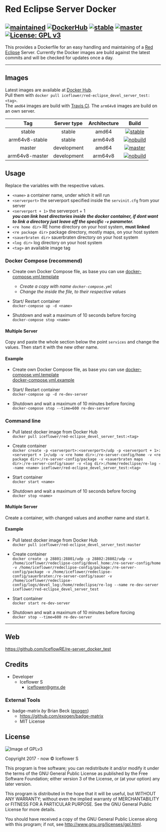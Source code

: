 # Red Eclipse Server Docker
[![maintained](https://img.shields.io/badge/maintained-yes-brightgreen.svg)][2]
[![DockerHub](https://img.shields.io/badge/Docker_Hub--FF69A4.svg?style=social)][3]
[![stable](https://badges.herokuapp.com/travis/IceflowRE/re-server_docker_test?env=BRANCH=stable&label=stable)][1]
[![master](https://badges.herokuapp.com/travis/IceflowRE/re-server_docker_test?env=BRANCH=master&label=master)][1]
[![License: GPL v3](https://img.shields.io/badge/License-GPL%20v3-blue.svg)](https://www.gnu.org/licenses/gpl-3.0)
---

This provides a Dockerfile for an easy handling and maintaining of a [Red Eclipse](https://redeclipse.net/) Server.
Currently the Docker images are build against the latest commits and will be checked for updates once a day.

---  

## Images
Latest images are available at [Docker Hub][3].  
Pull them with `docker pull iceflower/red-eclipse_devel_server_test:<tag>`.  
The `amd64` images are build with [Travis CI][1]. The `arm64v8` images are build on an own server.

|       Tag      | Server type | Architecture |        Build       |
|:--------------:|:-----------:|:------------:|:------------------:|
|     stable     |    stable   |     amd64    |  [![stable][5]][1] |
| arm64v8-stable |    stable   |    arm64v8   | [![nobuild][4]][2] |
|     master     | development |     amd64    |  [![master][6]][1] |
| arm64v8-master | development |    arm64v8   | [![nobuild][4]][2] |

## Usage
Replace the variables with the respective values.

  - `<name>` a container name, under which it will run
  - `<serverport>` the serverport specified inside the `servinit.cfg` from your server
  - `<serverport + 1>` the serverport + 1  
  ***you can link host directories inside the docker container, if dont want to link a directory just leave off the specific `-v` parameter.***
  - `<re home dir>` RE home directory on your host system, **must linked**
  - `<re package dir>` package directory, mostly maps, on your host system
  - `<sauerbraten dir>` sauerbraten directory on your host system
  - `<log dir>` log directory on your host system
  - `<tag>` an available image tag

### Docker Compose (recommend)
- Create own Docker Compose file, as base you can use [docker-compose.yml.template](./docker-compose.yml.template)  
  - *Create a copy with name `docker-compose.yml`*
  - *Change the <var> inside the file, to their respective values*

- Start/ Restart container  
`docker-compose up -d <name>`

- Shutdown and wait a maximum of 10 seconds before forcing  
`docker-compose stop <name>`

#### Multiple Server
Copy and paste the whole section below the point `services` and change the values. Then start it with the new other name.

#### Example
- Create own Docker Compose file, as base you can use [docker-compose.yml.template](./docker-compose.yml.template)  
[docker-compose.yml.example](./docker-compose.yml.example)

- Start/ Restart container  
`docker-compose up -d re-dev-server`

- Shutdown and wait a maximum of 10 minutes before forcing  
`docker-compose stop --time=600 re-dev-server`

### Command line
- Pull latest docker image from Docker Hub  
`docker pull iceflower/red-eclipse_devel_server_test:<tag>`

- Create container  
`docker create -p <serverport>:<serverport>/udp -p <serverport + 1>:<serverport + 1>/udp -v <re home dir>:/re-server-config/home -v <re package dir>:/re-server-config/package -v <sauerbraten maps dir>:/re-server-config/sauer -v <log dir>:/home/redeclipse/re-log --name <name> iceflower/red-eclipse_devel_server_test:<tag>`

- Start container  
`docker start <name>`

- Shutdown and wait a maximum of 10 seconds before forcing  
`docker stop <name>`

#### Multiple Server
Create a container, with changed values and another name and start it.

#### Example
- Pull latest docker image from Docker Hub  
`docker pull iceflower/red-eclipse_devel_server_test:master`

- Create container  
`docker create -p 28801:28801/udp -p 28802:28802/udp -v /home/iceflower/redeclipse-config/devel_home:/re-server-config/home -v /home/iceflower/redeclipse-config/package:/re-server-config/package -v /home/iceflower/redeclipse-config/sauerbraten:/re-server-config/sauer -v /home/iceflower/redeclipse-config/logs/devel_log:/home/redeclipse/re-log --name re-dev-server iceflower/red-eclipse_devel_server_test`

- Start container  
`docker start re-dev-server`

- Shutdown and wait a maximum of 10 minutes before forcing  
`docker stop --time=600 re-dev-server`

---

## Web
https://github.com/IceflowRE/re-server_docker_test

## Credits
- Developer
  - Iceflower S
    - iceflower@gmx.de

### External Tools
- badge-matrix *by* Brian Beck ([exogen](https://github.com/exogen))
    - https://github.com/exogen/badge-matrix
    - MIT License

## License
![Image of GPLv3](http://www.gnu.org/graphics/gplv3-127x51.png)

Copyright 2017 - now © Iceflower S

This program is free software; you can redistribute it and/or modify it under the terms of the GNU General Public License as published by the Free Software Foundation; either version 3 of the License, or (at your option) any later version.

This program is distributed in the hope that it will be useful, but WITHOUT ANY WARRANTY; without even the implied warranty of MERCHANTABILITY or FITNESS FOR A PARTICULAR PURPOSE. See the GNU General Public License for more details.

You should have received a copy of the GNU General Public License along with this program; if not, see <http://www.gnu.org/licenses/gpl.html>.

[1]: https://travis-ci.org/IceflowRE/re-server_docker_test
[2]: https://github.com/IceflowRE/re-server_docker_test
[3]: https://hub.docker.com/r/iceflower/red-eclipse_devel_server_test
[4]: https://img.shields.io/badge/build-inaccessible-lightgrey.svg
[5]: https://badges.herokuapp.com/travis/IceflowRE/re-server_docker_test?env=BRANCH=stable&label=build
[6]: https://badges.herokuapp.com/travis/IceflowRE/re-server_docker_test?env=BRANCH=master&label=build
